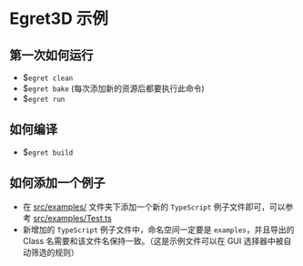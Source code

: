 # Egret3D 示例

## 第一次如何运行

* $`egret clean`
* $`egret bake` (每次添加新的资源后都要执行此命令)
* $`egret run`

## 如何编译

* $`egret build`

## 如何添加一个例子

* 在 [src/examples/](src/examples/) 文件夹下添加一个新的 `TypeScript` 例子文件即可，可以参考 [src/examples/Test.ts](src/examples/Test.ts)
* 新增加的 `TypeScript` 例子文件中，命名空间一定要是 `examples`，并且导出的 Class 名需要和该文件名保持一致。（这是示例文件可以在 GUI 选择器中被自动筛选的规则）